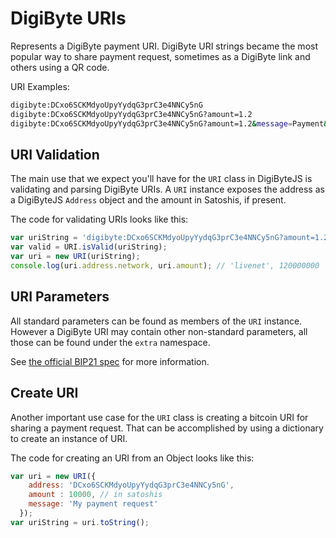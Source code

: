 # DigiByte URIs

Represents a DigiByte payment URI. DigiByte URI strings became the most popular way to share payment request, sometimes as a DigiByte link and others using a QR code.

URI Examples:

```sh
digibyte:DCxo6SCKMdyoUpyYydqG3prC3e4NNCy5nG
digibyte:DCxo6SCKMdyoUpyYydqG3prC3e4NNCy5nG?amount=1.2
digibyte:DCxo6SCKMdyoUpyYydqG3prC3e4NNCy5nG?amount=1.2&message=Payment&label=Satoshi&extra=other-param
```

## URI Validation

The main use that we expect you'll have for the `URI` class in DigiByteJS is validating and parsing DigiByte URIs. A `URI` instance exposes the address as a DigiByteJS `Address` object and the amount in Satoshis, if present.

The code for validating URIs looks like this:

```javascript
var uriString = 'digibyte:DCxo6SCKMdyoUpyYydqG3prC3e4NNCy5nG?amount=1.2';
var valid = URI.isValid(uriString);
var uri = new URI(uriString);
console.log(uri.address.network, uri.amount); // 'livenet', 120000000
```

## URI Parameters

All standard parameters can be found as members of the `URI` instance. However a DigiByte URI may contain other non-standard parameters, all those can be found under the `extra` namespace.

See [the official BIP21 spec](https://github.com/bitcoin/bips/blob/master/bip-0021.mediawiki) for more information.

## Create URI

Another important use case for the `URI` class is creating a bitcoin URI for sharing a payment request. That can be accomplished by using a dictionary to create an instance of URI.

The code for creating an URI from an Object looks like this:

```javascript
var uri = new URI({
	address: 'DCxo6SCKMdyoUpyYydqG3prC3e4NNCy5nG',
	amount : 10000, // in satoshis
	message: 'My payment request'
  });
var uriString = uri.toString();
```
